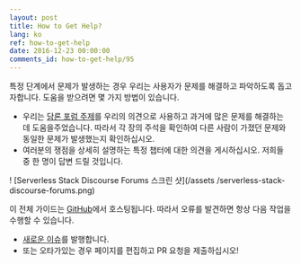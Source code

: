 ```yaml
---
layout: post
title: How to Get Help?
lang: ko 
ref: how-to-get-help
date: 2016-12-23 00:00:00
comments_id: how-to-get-help/95
---
```


특정 단계에서 문제가 발생하는 경우 우리는 사용자가 문제를 해결하고 파악하도록 돕고자합니다. 도움을 받으려면 몇 가지 방법이 있습니다.

- 우리는 [담론 포럼 주제]({{site.forum_url}})를 우리의 의견으로 사용하고 과거에 많은 문제를 해결하는 데 도움을주었습니다. 따라서 각 장의 주석을 확인하여 다른 사람이 가졌던 문제와 동일한 문제가 발생했는지 확인하십시오.
- 여러분의 쟁점을 상세히 설명하는 특정 챕터에 대한 의견을 게시하십시오. 저희들 중 한 명이 답변 드릴 것입니다.

! [Serverless Stack Discourse Forums 스크린 샷](/assets /serverless-stack-discourse-forums.png)

이 전체 가이드는 [GitHub]({{site.github_repo}})에서 호스팅됩니다. 따라서 오류를 발견하면 항상 다음 작업을 수행할 수 있습니다.

- [새로운 이슈]({{site.github_repo}}/issues/new)를 발행합니다.
- 또는 오타가있는 경우 페이지를 편집하고 PR 요청을 제출하십시오!
